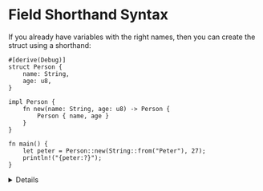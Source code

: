 # Field Shorthand Syntax

If you already have variables with the right names, then you can create the
struct using a shorthand:

```rust,editable
#[derive(Debug)]
struct Person {
    name: String,
    age: u8,
}

impl Person {
    fn new(name: String, age: u8) -> Person {
        Person { name, age }
    }
}

fn main() {
    let peter = Person::new(String::from("Peter"), 27);
    println!("{peter:?}");
}
```

<details>

- The `new` function could be written using `Self` as a type, as it is interchangeable with the struct type name

  ```rust,editable
  #[derive(Debug)]
  struct Person {
      name: String,
      age: u8,
  }

  impl Person {
      fn new(name: String, age: u8) -> Self {
          Self { name, age }
      }
  }
  ```
- Implement the `Default` trait for the struct.

  ```rust,editable
  #[derive(Debug)]
  struct Person {
      name: String,
      age: u8,
  }

  impl Default for Person {
      fn default() -> Self {
          Self {
              name: "Bot".to_string(),
              age: 0,
          }
      }
  }
  ```

- Methods are defined in the `impl` block.
- Use struct update syntax to define a new structure using `peter`. Note that the variable `peter` will no longer be accessible afterwards.
- Use `{:#?}` when printing structs to request the `Debug` representation.

</details>
